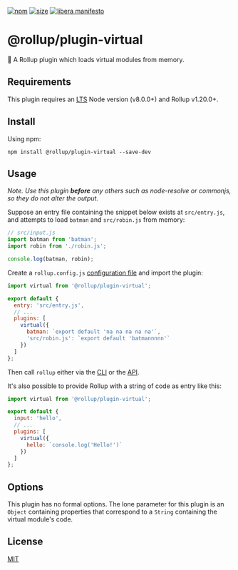 [npm]: https://img.shields.io/npm/v/@rollup/plugin-virtual
[npm-url]: https://www.npmjs.com/package/@rollup/plugin-virtual
[size]: https://packagephobia.now.sh/badge?p=@rollup/plugin-virtual
[size-url]: https://packagephobia.now.sh/result?p=@rollup/plugin-virtual

[![npm][npm]][npm-url]
[![size][size]][size-url]
[![libera manifesto](https://img.shields.io/badge/libera-manifesto-lightgrey.svg)](https://liberamanifesto.com)

# @rollup/plugin-virtual

🍣 A Rollup plugin which loads virtual modules from memory.

## Requirements

This plugin requires an [LTS](https://github.com/nodejs/Release) Node version (v8.0.0+) and Rollup v1.20.0+.

## Install

Using npm:

```console
npm install @rollup/plugin-virtual --save-dev
```

## Usage

_Note. Use this plugin **before** any others such as node-resolve or commonjs, so they do not alter the output._

Suppose an entry file containing the snippet below exists at `src/entry.js`, and attempts to load `batman` and `src/robin.js` from memory:

```js
// src/input.js
import batman from 'batman';
import robin from './robin.js';

console.log(batman, robin);
```

Create a `rollup.config.js` [configuration file](https://www.rollupjs.org/guide/en/#configuration-files) and import the plugin:

```js
import virtual from '@rollup/plugin-virtual';

export default {
  entry: 'src/entry.js',
  // ...
  plugins: [
    virtual({
      batman: `export default 'na na na na na'`,
      'src/robin.js': `export default 'batmannnnn'`
    })
  ]
};
```

Then call `rollup` either via the [CLI](https://www.rollupjs.org/guide/en/#command-line-reference) or the [API](https://www.rollupjs.org/guide/en/#javascript-api).

It's also possible to provide Rollup with a string of code as entry like this:

```js
import virtual from '@rollup/plugin-virtual';

export default {
  input: 'hello',
  // ...
  plugins: [
    virtual({
      hello: `console.log('Hello!')`
    })
  ]
};
```

## Options

This plugin has no formal options. The lone parameter for this plugin is an `Object` containing properties that correspond to a `String` containing the virtual module's code.

## License

[MIT](LICENSE)
